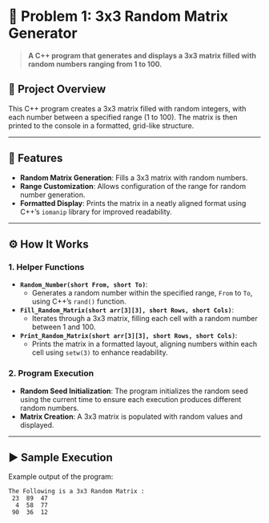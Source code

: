 # 🎲 Problem 1: 3x3 Random Matrix Generator 

> **A C++ program that generates and displays a 3x3 matrix filled with random numbers ranging from 1 to 100.**

## 📘 Project Overview
This C++ program creates a 3x3 matrix filled with random integers, with each number between a specified range (1 to 100). The matrix is then printed to the console in a formatted, grid-like structure.

---

## 🌟 Features
- **Random Matrix Generation**: Fills a 3x3 matrix with random numbers.
- **Range Customization**: Allows configuration of the range for random number generation.
- **Formatted Display**: Prints the matrix in a neatly aligned format using C++’s `iomanip` library for improved readability.

---

## ⚙️ How It Works

### 1. Helper Functions
- **`Random_Number(short From, short To)`**:
  - Generates a random number within the specified range, `From` to `To`, using C++’s `rand()` function.
- **`Fill_Random_Matrix(short arr[3][3], short Rows, short Cols)`**:
  - Iterates through a 3x3 matrix, filling each cell with a random number between 1 and 100.
- **`Print_Random_Matrix(short arr[3][3], short Rows, short Cols)`**:
  - Prints the matrix in a formatted layout, aligning numbers within each cell using `setw(3)` to enhance readability.

### 2. Program Execution
- **Random Seed Initialization**: The program initializes the random seed using the current time to ensure each execution produces different random numbers.
- **Matrix Creation**: A 3x3 matrix is populated with random values and displayed.

---

## ▶️ Sample Execution
Example output of the program:

```plaintext
The Following is a 3x3 Random Matrix :
 23  89  47
  4  58  77
 90  36  12
